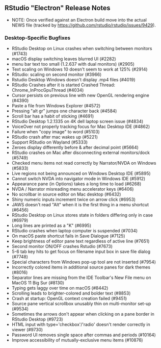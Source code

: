 ## RStudio "Electron" Release Notes

- NOTE: Once verified against an Electron build move into the actual NEWS file
  (tracked by https://github.com/rstudio/rstudio/issues/9429).

### Desktop-Specific Bugfixes

- RStudio Desktop on Linux crashes when switching between monitors (#1743)
- macOS display switching leaves blurred UI (#2282)
- menu bar text too small (1.2.637 with dual monitors) (#2905)
- Text scaling on Windows 10 doesn't seem to work at 125% (#2914)
- RStudio: scaling on second monitor (#3966)
- Rstudio Desktop Windows doesn't display .mp4 files (#4019)
- RStudio Crashes after it is started Crashed Thread: Chrome_InProcGpuThread (#4034)
- Cursor persists on previous line with new OpenGL rendering engine (#4390)
- Paste a file from Windows Explorer (#4572)
- Pressing "alt gr" jumps one character back (#4584)
- Scroll bar has a habit of sticking (#4691)
- RStudio Desktop 1.2.1335 on 4K dell laptop screen issue (#4834)
- VoiceOver not properly tracking focus for Mac Desktop IDE (#4862)
- Failure when "copy image" to word (#5103)
- RStudio crash after mac wakes up (#5221)
- Support RStudio on Wayland (#5333)
- Zeroes display differently before & after decimal point (#5664)
- RStudio crashes on Mac after disconnecting external monitors/dock (#5749)
- Checked menu items not read correctly by Narrator/NVDA on Windows (#5833)
- Live regions not being announced on Windows Desktop IDE (#5895)
- Cannot switch NVDA into navigator mode in Windows IDE (#5912)
- Appearance pane (in Options) takes a long time to load (#6268)
- NVDA / Narrator misreading menu accelerator keys (#6406)
- No scrollbar in source editor on Mac desktop (#6432)
- Shiny numeric inputs increment twice on arrow click (#6953)
- JAWS doesn't read "Alt" when it is the first thing in a menu shortcut (#6456)
- RStudio Desktop on Linux stores state in folders differing only in case (#6979)
- Long lines are printed as a "K" (#6995)
- RStudio crashes when laptop computer is suspended (#7034)
- On macOS paste shortcut fails in Save Dialogue (#7125)
- Keep brightness of editor pane text regardless of active line (#7651)
- Second monitor ON/OFF crashes Rstudio (#7673)
- 5-6 tab key hits to get focus on filename input box in save file dialog (#7748)
- Special characters from Windows pop-up tool are not inserted (#7954)
- Incorrectly colored items in additional source panes for dark themes (#8016)
- Separator lines are missing from the IDE Toolbar's New File menu on MacOS 11 Big Sur (#8130)
- Typing gets laggy over time on macOS (#8442)
- Scrolling leads to brighter-colored and bolder text (#8853)
- Crash at startup: OpenGL context creation failed (#9451)
- Source pane vertical scrollbox unusably thin on multi-monitor set-up (#9534)
- Sometimes the arrows don't appear when clicking on a pane border in RStudio Desktop (#9723)
- HTML input with type='checkbox'/'radio' doesn't render correctly in viewer (#9730)
- Password UI removes single space after commas and periods (#10164)
- Improve accessibility of mutually-exclusive menu items (#10876)

